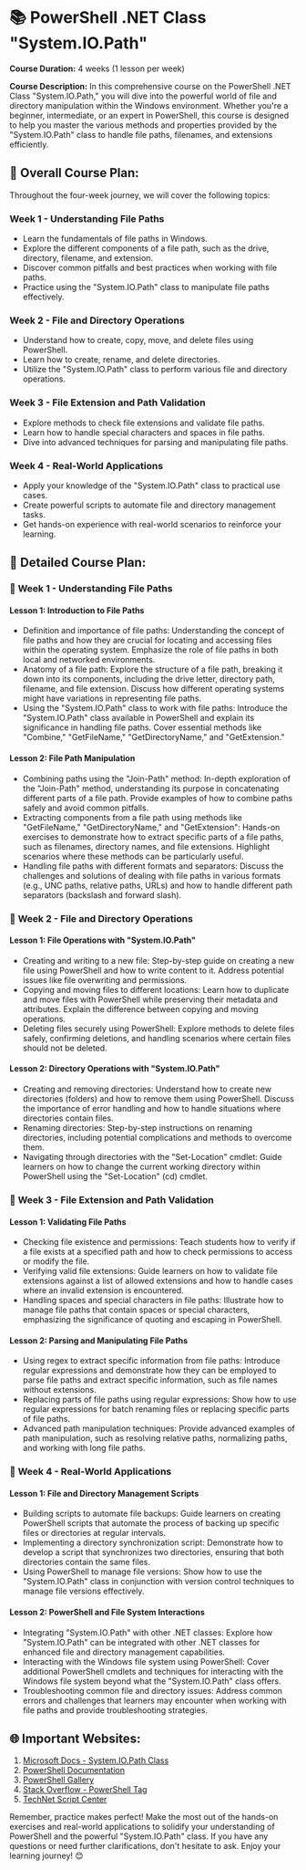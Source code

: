 
# 📚 **PowerShell .NET Class "System.IO.Path"**

**Course Duration:** 4 weeks (1 lesson per week)

**Course Description:**
In this comprehensive course on the PowerShell .NET Class "System.IO.Path," you will dive into the powerful world of file and directory manipulation within the Windows environment. Whether you're a beginner, intermediate, or an expert in PowerShell, this course is designed to help you master the various methods and properties provided by the "System.IO.Path" class to handle file paths, filenames, and extensions efficiently.

## 🎯 **Overall Course Plan:**

Throughout the four-week journey, we will cover the following topics:

### **Week 1 - Understanding File Paths**

- Learn the fundamentals of file paths in Windows.
- Explore the different components of a file path, such as the drive, directory, filename, and extension.
- Discover common pitfalls and best practices when working with file paths.
- Practice using the "System.IO.Path" class to manipulate file paths effectively.

### **Week 2 - File and Directory Operations**

- Understand how to create, copy, move, and delete files using PowerShell.
- Learn how to create, rename, and delete directories.
- Utilize the "System.IO.Path" class to perform various file and directory operations.

### **Week 3 - File Extension and Path Validation**

- Explore methods to check file extensions and validate file paths.
- Learn how to handle special characters and spaces in file paths.
- Dive into advanced techniques for parsing and manipulating file paths.

### **Week 4 - Real-World Applications**

- Apply your knowledge of the "System.IO.Path" class to practical use cases.
- Create powerful scripts to automate file and directory management tasks.
- Get hands-on experience with real-world scenarios to reinforce your learning.

## 🎯 **Detailed Course Plan:**

### 📖 **Week 1 - Understanding File Paths**

#### Lesson 1: Introduction to File Paths

- Definition and importance of file paths: Understanding the concept of file paths and how they are crucial for locating and accessing files within the operating system. Emphasize the role of file paths in both local and networked environments.
- Anatomy of a file path: Explore the structure of a file path, breaking it down into its components, including the drive letter, directory path, filename, and file extension. Discuss how different operating systems might have variations in representing file paths.
- Using the "System.IO.Path" class to work with file paths: Introduce the "System.IO.Path" class available in PowerShell and explain its significance in handling file paths. Cover essential methods like "Combine," "GetFileName," "GetDirectoryName," and "GetExtension."

#### Lesson 2: File Path Manipulation

- Combining paths using the "Join-Path" method: In-depth exploration of the "Join-Path" method, understanding its purpose in concatenating different parts of a file path. Provide examples of how to combine paths safely and avoid common pitfalls.
- Extracting components from a file path using methods like "GetFileName," "GetDirectoryName," and "GetExtension": Hands-on exercises to demonstrate how to extract specific parts of a file paths, such as filenames, directory names, and file extensions. Highlight scenarios where these methods can be particularly useful.
- Handling file paths with different formats and separators: Discuss the challenges and solutions of dealing with file paths in various formats (e.g., UNC paths, relative paths, URLs) and how to handle different path separators (backslash and forward slash).

### 📖 **Week 2 - File and Directory Operations**

#### Lesson 1: File Operations with "System.IO.Path"

- Creating and writing to a new file: Step-by-step guide on creating a new file using PowerShell and how to write content to it. Address potential issues like file overwriting and permissions.
- Copying and moving files to different locations: Learn how to duplicate and move files with PowerShell while preserving their metadata and attributes. Explain the difference between copying and moving operations.
- Deleting files securely using PowerShell: Explore methods to delete files safely, confirming deletions, and handling scenarios where certain files should not be deleted.

#### Lesson 2: Directory Operations with "System.IO.Path"

- Creating and removing directories: Understand how to create new directories (folders) and how to remove them using PowerShell. Discuss the importance of error handling and how to handle situations where directories contain files.
- Renaming directories: Step-by-step instructions on renaming directories, including potential complications and methods to overcome them.
- Navigating through directories with the "Set-Location" cmdlet: Guide learners on how to change the current working directory within PowerShell using the "Set-Location" (cd) cmdlet.

### 📖 **Week 3 - File Extension and Path Validation**

#### Lesson 1: Validating File Paths

- Checking file existence and permissions: Teach students how to verify if a file exists at a specified path and how to check permissions to access or modify the file.
- Verifying valid file extensions: Guide learners on how to validate file extensions against a list of allowed extensions and how to handle cases where an invalid extension is encountered.
- Handling spaces and special characters in file paths: Illustrate how to manage file paths that contain spaces or special characters, emphasizing the significance of quoting and escaping in PowerShell.

#### Lesson 2: Parsing and Manipulating File Paths

- Using regex to extract specific information from file paths: Introduce regular expressions and demonstrate how they can be employed to parse file paths and extract specific information, such as file names without extensions.
- Replacing parts of file paths using regular expressions: Show how to use regular expressions for batch renaming files or replacing specific parts of file paths.
- Advanced path manipulation techniques: Provide advanced examples of path manipulation, such as resolving relative paths, normalizing paths, and working with long file paths.

### 📖 **Week 4 - Real-World Applications**

#### Lesson 1: File and Directory Management Scripts

- Building scripts to automate file backups: Guide learners on creating PowerShell scripts that automate the process of backing up specific files or directories at regular intervals.
- Implementing a directory synchronization script: Demonstrate how to develop a script that synchronizes two directories, ensuring that both directories contain the same files.
- Using PowerShell to manage file versions: Show how to use the "System.IO.Path" class in conjunction with version control techniques to manage file versions effectively.

#### Lesson 2: PowerShell and File System Interactions

- Integrating "System.IO.Path" with other .NET classes: Explore how "System.IO.Path" can be integrated with other .NET classes for enhanced file and directory management capabilities.
- Interacting with the Windows file system using PowerShell: Cover additional PowerShell cmdlets and techniques for interacting with the Windows file system beyond what the "System.IO.Path" class offers.
- Troubleshooting common file and directory issues: Address common errors and challenges that learners may encounter when working with file paths and provide troubleshooting strategies.

## 🌐 **Important Websites:**

1. [Microsoft Docs - System.IO.Path Class](https://docs.microsoft.com/en-us/dotnet/api/system.io.path)
2. [PowerShell Documentation](https://docs.microsoft.com/en-us/powershell/)
3. [PowerShell Gallery](https://www.powershellgallery.com/)
4. [Stack Overflow - PowerShell Tag](https://stackoverflow.com/questions/tagged/powershell)
5. [TechNet Script Center](https://gallery.technet.microsoft.com/)

Remember, practice makes perfect! Make the most out of the hands-on exercises and real-world applications to solidify your understanding of PowerShell and the powerful "System.IO.Path" class. If you have any questions or need further clarifications, don't hesitate to ask. Enjoy your learning journey! 😊
